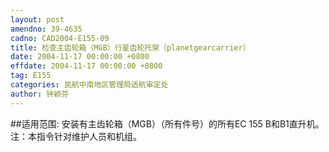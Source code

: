 ```yaml
---
layout: post
amendno: 39-4635
cadno: CAD2004-E155-09
title: 检查主齿轮箱（MGB）行星齿轮托架（planetgearcarrier）
date: 2004-11-17 00:00:00 +0800
effdate: 2004-11-17 00:00:00 +0800
tag: E155
categories: 民航中南地区管理局适航审定处
author: 钟颖芬
---
```


##适用范围:
安装有主齿轮箱（MGB）（所有件号）的所有EC 155 B和B1直升机。
注：本指令针对维护人员和机组。

